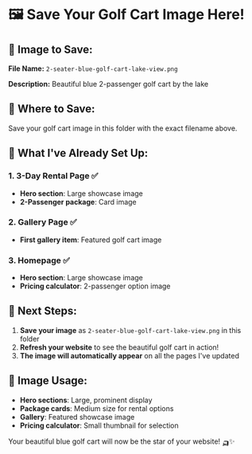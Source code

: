 # 🖼️ Save Your Golf Cart Image Here!

## 📸 **Image to Save:**
**File Name:** `2-seater-blue-golf-cart-lake-view.png`

**Description:** Beautiful blue 2-passenger golf cart by the lake

## 📁 **Where to Save:**
Save your golf cart image in this folder with the exact filename above.

## 🎯 **What I've Already Set Up:**

### **1. 3-Day Rental Page** ✅
- **Hero section**: Large showcase image
- **2-Passenger package**: Card image

### **2. Gallery Page** ✅  
- **First gallery item**: Featured golf cart image

### **3. Homepage** ✅
- **Hero section**: Large showcase image
- **Pricing calculator**: 2-passenger option image

## 🚀 **Next Steps:**
1. **Save your image** as `2-seater-blue-golf-cart-lake-view.png` in this folder
2. **Refresh your website** to see the beautiful golf cart in action!
3. **The image will automatically appear** on all the pages I've updated

## 📱 **Image Usage:**
- **Hero sections**: Large, prominent display
- **Package cards**: Medium size for rental options
- **Gallery**: Featured showcase image
- **Pricing calculator**: Small thumbnail for selection

Your beautiful blue golf cart will now be the star of your website! 🛺✨

